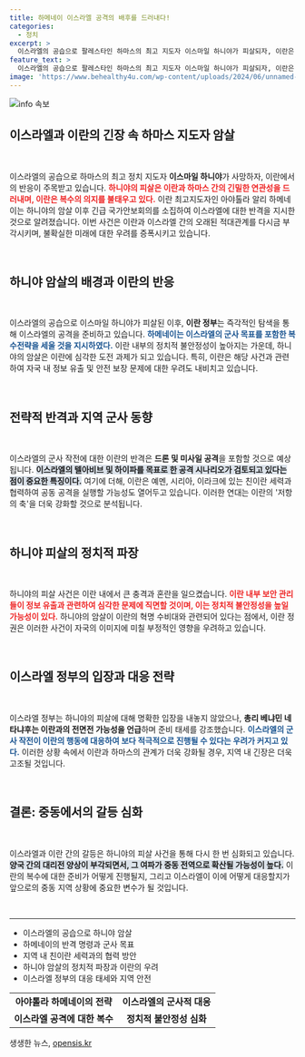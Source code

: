 ```yaml
---
title: 하메네이 이스라엘 공격의 배후를 드러내다!
categories:
  - 정치
excerpt: >
  이스라엘의 공습으로 팔레스타인 하마스의 최고 지도자 이스마일 하니야가 피살되자, 이란은 복수를 결심하고 이스라엘을 직접 공격하라는 명령을 내렸다. 긴장 고조 속, 이란의 군사적 대응이 전세계의 이목을 끌고 있다.
feature_text: >
  이스라엘의 공습으로 팔레스타인 하마스의 최고 지도자 이스마일 하니야가 피살되자, 이란은 복수를 결심하고 이스라엘을 직접 공격하라는 명령을 내렸다. 긴장 고조 속, 이란의 군사적 대응이 전세계의 이목을 끌고 있다.
image: 'https://www.behealthy4u.com/wp-content/uploads/2024/06/unnamed-file.png'
---
```


<p><img src="https://www.behealthy4u.com/wp-content/uploads/2024/06/unnamed-file.png" alt="info 속보" /></p>

<h2 data-ke-size="size26">이스라엘과 이란의 긴장 속 하마스 지도자 암살</h2>

<p data-ke-size="size16">&nbsp;</p>

<p>이스라엘의 공습으로 하마스의 최고 정치 지도자 <b>이스마일 하니야</b>가 사망하자, 이란에서의 반응이 주목받고 있습니다. <b><span style="color: #ee2323;">하니야의 피살은 이란과 하마스 간의 긴밀한 연관성을 드러내며, 이란은 복수의 의지를 불태우고 있다.</span></b> 이란 최고지도자인 아야톨라 알리 하메네이는 하니야의 암살 이후 긴급 국가안보회의를 소집하여 이스라엘에 대한 반격을 지시한 것으로 알려졌습니다. 이번 사건은 이란과 이스라엘 간의 오래된 적대관계를 다시금 부각시키며, 불확실한 미래에 대한 우려를 증폭시키고 있습니다.</p>

<p data-ke-size="size16">&nbsp;</p>

<h2 data-ke-size="size26">하니야 암살의 배경과 이란의 반응</h2>

<p data-ke-size="size16">&nbsp;</p>

<p>이스라엘의 공습으로 이스마일 하니야가 피살된 이후, <b>이란 정부</b>는 즉각적인 탐색을 통해 이스라엘의 공격을 준비하고 있습니다. <b><span style="color: #1a5490;">하메네이는 이스라엘의 군사 목표를 포함한 복수전략을 세울 것을 지시하였다.</span></b> 이란 내부의 정치적 불안정성이 높아지는 가운데, 하니야의 암살은 이란에 심각한 도전 과제가 되고 있습니다. 특히, 이란은 해당 사건과 관련하여 자국 내 정보 유출 및 안전 보장 문제에 대한 우려도 내비치고 있습니다. </p>

<p data-ke-size="size16">&nbsp;</p>

<h2 data-ke-size="size26">전략적 반격과 지역 군사 동향</h2>

<p data-ke-size="size16">&nbsp;</p>

<p>이스라엘의 군사 작전에 대한 이란의 반격은 <b>드론 및 미사일 공격</b>을 포함할 것으로 예상됩니다. <b><span style="background-color: #21538527;">이스라엘의 텔아비브 및 하이파를 목표로 한 공격 시나리오가 검토되고 있다는 점이 중요한 특징이다.</span></b> 여기에 더해, 이란은 예멘, 시리아, 이라크에 있는 친이란 세력과 협력하여 공동 공격을 실행할 가능성도 열어두고 있습니다. 이러한 연대는 이란의 '저항의 축'을 더욱 강화할 것으로 분석됩니다.</p>

<p data-ke-size="size16">&nbsp;</p>

<h2 data-ke-size="size26">하니야 피살의 정치적 파장</h2>

<p data-ke-size="size16">&nbsp;</p>

<p>하니야의 피살 사건은 이란 내에서 큰 충격과 혼란을 일으켰습니다. <b><span style="color: #ee2323;">이란 내부 보안 관리들이 정보 유출과 관련하여 심각한 문제에 직면할 것이며, 이는 정치적 불안정성을 높일 가능성이 있다.</span></b> 하니야의 암살이 이란의 혁명 수비대와 관련되어 있다는 점에서, 이란 정권은 이러한 사건이 자국의 이미지에 미칠 부정적인 영향을 우려하고 있습니다. </p>

<p data-ke-size="size16">&nbsp;</p>

<h2 data-ke-size="size26">이스라엘 정부의 입장과 대응 전략</h2>

<p data-ke-size="size16">&nbsp;</p>

<p>이스라엘 정부는 하니야의 피살에 대해 명확한 입장을 내놓지 않았으나, <b>총리 베냐민 네타냐후는 이란과의 전면전 가능성을 언급</b>하며 준비 태세를 강조했습니다. <b><span style="color: #1a5490;">이스라엘의 군사 작전이 이란의 행동에 대응하여 보다 적극적으로 진행될 수 있다는 우려가 커지고 있다.</span></b> 이러한 상황 속에서 이란과 하마스의 관계가 더욱 강화될 경우, 지역 내 긴장은 더욱 고조될 것입니다.</p>

<p data-ke-size="size16">&nbsp;</p>

<h2 data-ke-size="size26">결론: 중동에서의 갈등 심화</h2>

<p data-ke-size="size16">&nbsp;</p>

<p>이스라엘과 이란 간의 갈등은 하니야의 피살 사건을 통해 다시 한 번 심화되고 있습니다. <b><span style="background-color: #21538527;">양국 간의 대리전 양상이 부각되면서, 그 여파가 중동 전역으로 확산될 가능성이 높다.</span></b> 이란의 복수에 대한 준비가 어떻게 진행될지, 그리고 이스라엘이 이에 어떻게 대응할지가 앞으로의 중동 지역 상황에 중요한 변수가 될 것입니다. </p>

<p data-ke-size="size16">&nbsp;</p>

<hr />

<ul>
   <li>이스라엘의 공습으로 하니야 암살</li>
   <li>하메네이의 반격 명령과 군사 목표</li>
   <li>지역 내 친이란 세력과의 협력 방안</li>
   <li>하니야 암살의 정치적 파장과 이란의 우려</li>
   <li>이스라엘 정부의 대응 태세와 지역 안전</li>
</ul>

<table style="width: 100%; border-collapse: collapse;">
   <tr>
      <td style="text-align: center; height: 17px;"><b>아야톨라 하메네이의 전략</b></td>
      <td style="text-align: center; height: 17px;"><b>이스라엘의 군사적 대응</b></td>
   </tr>
   <tr>
      <td style="text-align: center; height: 17px;"><b>이스라엘 공격에 대한 복수</b></td>
      <td style="text-align: center; height: 17px;"><b>정치적 불안정성 심화</b></td>
   </tr>
</table>
생생한 뉴스, <a href="https://opensis.kr" rel="dofollow">opensis.kr</a>


